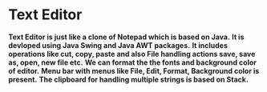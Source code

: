 # Text Editor
**Text Editor is just like a clone of Notepad which is based on Java.**
**It is devloped using Java Swing and Java AWT packages.**
**It includes operations like cut, copy, paste and also File handling actions save, save as, open, new file etc.**
**We can format the the fonts and background color of editor.**
**Menu bar with menus like File, Edit, Format, Background color is present.**
**The clipboard for handling multiple strings is based on Stack.**

